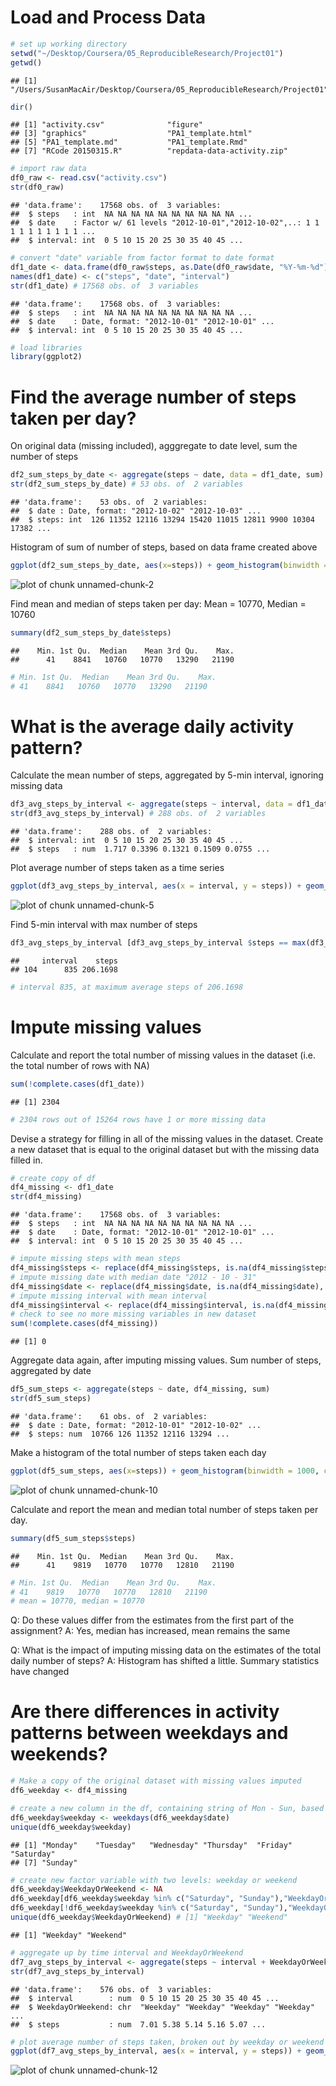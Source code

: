 # Load and Process Data


```r
# set up working directory
setwd("~/Desktop/Coursera/05_ReproducibleResearch/Project01")
getwd()
```

```
## [1] "/Users/SusanMacAir/Desktop/Coursera/05_ReproducibleResearch/Project01"
```

```r
dir()
```

```
## [1] "activity.csv"              "figure"                   
## [3] "graphics"                  "PA1_template.html"        
## [5] "PA1_template.md"           "PA1_template.Rmd"         
## [7] "RCode 20150315.R"          "repdata-data-activity.zip"
```

```r
# import raw data
df0_raw <- read.csv("activity.csv")
str(df0_raw)
```

```
## 'data.frame':	17568 obs. of  3 variables:
##  $ steps   : int  NA NA NA NA NA NA NA NA NA NA ...
##  $ date    : Factor w/ 61 levels "2012-10-01","2012-10-02",..: 1 1 1 1 1 1 1 1 1 1 ...
##  $ interval: int  0 5 10 15 20 25 30 35 40 45 ...
```

```r
# convert "date" variable from factor format to date format
df1_date <- data.frame(df0_raw$steps, as.Date(df0_raw$date, "%Y-%m-%d"), df0_raw$interval)
names(df1_date) <- c("steps", "date", "interval")
str(df1_date) # 17568 obs. of  3 variables
```

```
## 'data.frame':	17568 obs. of  3 variables:
##  $ steps   : int  NA NA NA NA NA NA NA NA NA NA ...
##  $ date    : Date, format: "2012-10-01" "2012-10-01" ...
##  $ interval: int  0 5 10 15 20 25 30 35 40 45 ...
```

```r
# load libraries
library(ggplot2)
```


# Find the average number of steps taken per day?

On original data (missing included), agggregate to date level, sum the number of steps

```r
df2_sum_steps_by_date <- aggregate(steps ~ date, data = df1_date, sum)
str(df2_sum_steps_by_date) # 53 obs. of  2 variables
```

```
## 'data.frame':	53 obs. of  2 variables:
##  $ date : Date, format: "2012-10-02" "2012-10-03" ...
##  $ steps: int  126 11352 12116 13294 15420 11015 12811 9900 10304 17382 ...
```

Histogram of sum of number of steps, based on data frame created above

```r
ggplot(df2_sum_steps_by_date, aes(x=steps)) + geom_histogram(binwidth = 1000, colour="black", fill="white")
```

![plot of chunk unnamed-chunk-2](figure/unnamed-chunk-2-1.png) 


Find mean and median of steps taken per day:
Mean = 10770, Median = 10760

```r
summary(df2_sum_steps_by_date$steps) 
```

```
##    Min. 1st Qu.  Median    Mean 3rd Qu.    Max. 
##      41    8841   10760   10770   13290   21190
```

```r
# Min. 1st Qu.  Median    Mean 3rd Qu.    Max. 
# 41    8841   10760   10770   13290   21190 
```


# What is the average daily activity pattern?

Calculate the mean number of steps, aggregated by 5-min interval, ignoring missing data

```r
df3_avg_steps_by_interval <- aggregate(steps ~ interval, data = df1_date, mean)
str(df3_avg_steps_by_interval) # 288 obs. of  2 variables
```

```
## 'data.frame':	288 obs. of  2 variables:
##  $ interval: int  0 5 10 15 20 25 30 35 40 45 ...
##  $ steps   : num  1.717 0.3396 0.1321 0.1509 0.0755 ...
```

Plot average number of steps taken as a time series

```r
ggplot(df3_avg_steps_by_interval, aes(x = interval, y = steps)) + geom_line()
```

![plot of chunk unnamed-chunk-5](figure/unnamed-chunk-5-1.png) 

Find 5-min interval with max number of steps

```r
df3_avg_steps_by_interval [df3_avg_steps_by_interval $steps == max(df3_avg_steps_by_interval $steps),]
```

```
##     interval    steps
## 104      835 206.1698
```

```r
# interval 835, at maximum average steps of 206.1698
```


# Impute missing values

Calculate and report the total number of missing values in the dataset (i.e. the total number of rows with NA)

```r
sum(!complete.cases(df1_date))
```

```
## [1] 2304
```

```r
# 2304 rows out of 15264 rows have 1 or more missing data
```

Devise a strategy for filling in all of the missing values in the dataset. Create a new dataset that is equal to the original dataset but with the missing data filled in.

```r
# create copy of df
df4_missing <- df1_date
str(df4_missing)
```

```
## 'data.frame':	17568 obs. of  3 variables:
##  $ steps   : int  NA NA NA NA NA NA NA NA NA NA ...
##  $ date    : Date, format: "2012-10-01" "2012-10-01" ...
##  $ interval: int  0 5 10 15 20 25 30 35 40 45 ...
```

```r
# impute missing steps with mean steps
df4_missing$steps <- replace(df4_missing$steps, is.na(df4_missing$steps), mean(df4_missing$steps, na.rm = TRUE))
# impute missing date with median date "2012 - 10 - 31"
df4_missing$date <- replace(df4_missing$date, is.na(df4_missing$date), median(df4_missing$date, na.rm = TRUE))
# impute missing interval with mean interval
df4_missing$interval <- replace(df4_missing$interval, is.na(df4_missing$interval), mean(df4_missing$interval, na.rm = TRUE))
# check to see no more missing variables in new dataset
sum(!complete.cases(df4_missing))  
```

```
## [1] 0
```

Aggregate data again, after imputing missing values.  Sum number of steps, aggregated by date

```r
df5_sum_steps <- aggregate(steps ~ date, df4_missing, sum)
str(df5_sum_steps)
```

```
## 'data.frame':	61 obs. of  2 variables:
##  $ date : Date, format: "2012-10-01" "2012-10-02" ...
##  $ steps: num  10766 126 11352 12116 13294 ...
```

Make a histogram of the total number of steps taken each day

```r
ggplot(df5_sum_steps, aes(x=steps)) + geom_histogram(binwidth = 1000, colour="black", fill="white")
```

![plot of chunk unnamed-chunk-10](figure/unnamed-chunk-10-1.png) 

Calculate and report the mean and median total number of steps taken per day. 

```r
summary(df5_sum_steps$steps)
```

```
##    Min. 1st Qu.  Median    Mean 3rd Qu.    Max. 
##      41    9819   10770   10770   12810   21190
```

```r
# Min. 1st Qu.  Median    Mean 3rd Qu.    Max. 
# 41    9819   10770   10770   12810   21190 
# mean = 10770, median = 10770
```

Q: Do these values differ from the estimates from the first part of the assignment? 
A: Yes, median has increased, mean remains the same

Q: What is the impact of imputing missing data on the estimates of the total daily number of steps?
A: Histogram has shifted a little. Summary statistics have changed



# Are there differences in activity patterns between weekdays and weekends?


```r
# Make a copy of the original dataset with missing values imputed
df6_weekday <- df4_missing

# create a new column in the df, containing string of Mon - Sun, based on date variable
df6_weekday$weekday <- weekdays(df6_weekday$date)
unique(df6_weekday$weekday)
```

```
## [1] "Monday"    "Tuesday"   "Wednesday" "Thursday"  "Friday"    "Saturday" 
## [7] "Sunday"
```

```r
# create new factor variable with two levels: weekday or weekend
df6_weekday$WeekdayOrWeekend <- NA
df6_weekday[df6_weekday$weekday %in% c("Saturday", "Sunday"),"WeekdayOrWeekend"] <- "Weekend"
df6_weekday[!df6_weekday$weekday %in% c("Saturday", "Sunday"),"WeekdayOrWeekend"] <- "Weekday"
unique(df6_weekday$WeekdayOrWeekend) # [1] "Weekday" "Weekend"
```

```
## [1] "Weekday" "Weekend"
```

```r
# aggregate up by time interval and WeekdayOrWeekend
df7_avg_steps_by_interval <- aggregate(steps ~ interval + WeekdayOrWeekend, data = df6_weekday, mean)
str(df7_avg_steps_by_interval)
```

```
## 'data.frame':	576 obs. of  3 variables:
##  $ interval        : num  0 5 10 15 20 25 30 35 40 45 ...
##  $ WeekdayOrWeekend: chr  "Weekday" "Weekday" "Weekday" "Weekday" ...
##  $ steps           : num  7.01 5.38 5.14 5.16 5.07 ...
```

```r
# plot average number of steps taken, broken out by weekday or weekend
ggplot(df7_avg_steps_by_interval, aes(x = interval, y = steps)) + geom_line() + facet_grid(WeekdayOrWeekend ~.)
```

![plot of chunk unnamed-chunk-12](figure/unnamed-chunk-12-1.png) 

